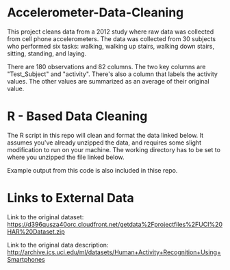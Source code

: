 # Accelerometer-Data-Cleaning
This project cleans data from a 2012 study where raw data was collected from cell phone accelerometers. The data was collected
from 30 subjects who performed six tasks: walking, walking up stairs, walking down stairs, sitting, standing, and laying.

There are 180 observations and 82 columns. The two key columns are "Test_Subject" and "activity". There's also a column that labels the activity values. The other values are summarized as an average of their original value.

# R - Based Data Cleaning

The R script in this repo will clean and format the data linked below. It assumes you've already unzipped the data, and requires
some slight modification to run on your machine. The working directory has to be set to where you unzipped the file linked below.

Example output from this code is also included in thise repo.

# Links to External Data

Link to the original dataset:
https://d396qusza40orc.cloudfront.net/getdata%2Fprojectfiles%2FUCI%20HAR%20Dataset.zip

Link to the original data description:
http://archive.ics.uci.edu/ml/datasets/Human+Activity+Recognition+Using+Smartphones
